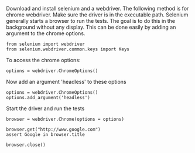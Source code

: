 Download and install selenium and a webdriver. The following method is for chrome webdriver. Make sure the driver is in the executable path. Selenium generally starts a browser to run the tests. The goal is to do this in the background without any display. This can be done easily by adding an argument to the chrome options. 
```
from selenium import webdriver
from selenium.webdriver.common.keys import Keys
```
To access the chrome options:
```
options = webdriver.ChromeOptions()
```
Now add an argument 'headless' to these options
```
options = webdriver.ChromeOptions()
options.add_argument('headless')
```
Start the driver and run the tests

```
browser = webdriver.Chrome(options = options)

browser.get("http://www.google.com")
assert Google in browser.title

browser.close()
```
